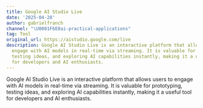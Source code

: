 ```yaml
---
title: Google AI Studio Live
date: '2025-04-28'
author: gabrielfranch
channel: "\U0001F6E0ai-practical-applications"
tag: Tool
original_url: https://aistudio.google.com/live
description: Google AI Studio Live is an interactive platform that allows users to
  engage with AI models in real-time via streaming. It is valuable for prototyping,
  testing ideas, and exploring AI capabilities instantly, making it a useful tool
  for developers and AI enthusiasts.
---
```


Google AI Studio Live is an interactive platform that allows users to engage with AI models in real-time via streaming. It is valuable for prototyping, testing ideas, and exploring AI capabilities instantly, making it a useful tool for developers and AI enthusiasts.